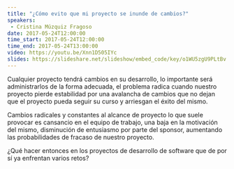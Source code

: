 ```yaml
---
title: "¿Cómo evito que mi proyecto se inunde de cambios?"
speakers:
 - Cristina Múzquiz Fragoso
date: 2017-05-24T12:00:00
time_start: 2017-05-24T12:00:00
time_end: 2017-05-24T13:00:00
video: https://youtu.be/Xnn1D505IYc
slides: https://slideshare.net/slideshow/embed_code/key/o1WU5zgU9PLtBv
---
```


Cualquier proyecto tendrá cambios en su desarrollo, lo importante será administrarlos de la forma adecuada, el problema radica cuando nuestro proyecto pierde estabilidad por una avalancha de cambios que no dejan que el proyecto pueda seguir su curso y arriesgan el éxito del mismo.

Cambios radicales y constantes al alcance de proyecto lo que suele provocar es cansancio en el equipo de trabajo, una baja en la motivación del mismo, disminución de entusiasmo por parte del sponsor, aumentando las probabilidades de fracaso de nuestro proyecto.

¿Qué hacer entonces en los proyectos de desarrollo de software que de por sí ya enfrentan varios retos?